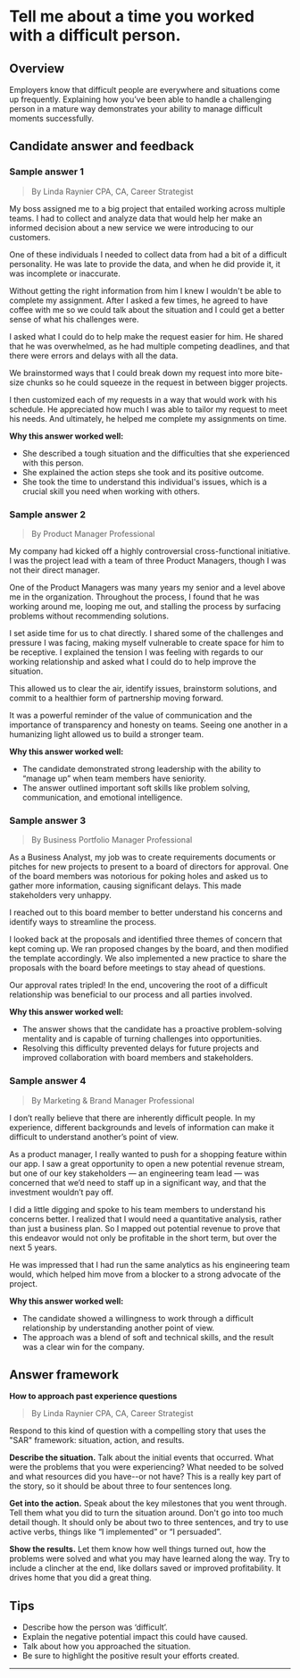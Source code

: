 # Tell me about a time you worked with a difficult person.

## Overview
Employers know that difficult people are everywhere and situations come up frequently. Explaining how you’ve been able to handle a challenging person in a mature way demonstrates your ability to manage difficult moments successfully.

## Candidate answer and feedback

### Sample answer 1
> By Linda Raynier CPA, CA, Career Strategist

My boss assigned me to a big project that entailed working across multiple teams. I had to collect and analyze data that would help her make an informed decision about a new service we were introducing to our customers.

One of these individuals I needed to collect data from had a bit of a difficult personality. He was late to provide the data, and when he did provide it, it was incomplete or inaccurate.

Without getting the right information from him I knew I wouldn't be able to complete my assignment. After I asked a few times, he agreed to have coffee with me so we could talk about the situation and I could get a better sense of what his challenges were.

I asked what I could do to help make the request easier for him. He shared that he was overwhelmed, as he had multiple competing deadlines, and that there were errors and delays with all the data.

We brainstormed ways that I could break down my request into more bite-size chunks so he could squeeze in the request in between bigger projects.

I then customized each of my requests in a way that would work with his schedule. He appreciated how much I was able to tailor my request to meet his needs. And ultimately, he helped me complete my assignments on time.

**Why this answer worked well:**

* She described a tough situation and the difficulties that she experienced with this person.
* She explained the action steps she took and its positive outcome.
* She took the time to understand this individual's issues, which is a crucial skill you need when working with others.

### Sample answer 2
> By Product Manager Professional

My company had kicked off a highly controversial cross-functional initiative. I was the project lead with a team of three Product Managers, though I was not their direct manager.

One of the Product Managers was many years my senior and a level above me in the organization. Throughout the process, I found that he was working around me, looping me out, and stalling the process by surfacing problems without recommending solutions.

I set aside time for us to chat directly. I shared some of the challenges and pressure I was facing, making myself vulnerable to create space for him to be receptive. I explained the tension I was feeling with regards to our working relationship and asked what I could do to help improve the situation.

This allowed us to clear the air, identify issues, brainstorm solutions, and commit to a healthier form of partnership moving forward.

It was a powerful reminder of the value of communication and the importance of transparency and honesty on teams. Seeing one another in a humanizing light allowed us to build a stronger team.

**Why this answer worked well:**

* The candidate demonstrated strong leadership with the ability to “manage up” when team members have seniority.
* The answer outlined important soft skills like problem solving, communication, and emotional intelligence.

### Sample answer 3
> By Business Portfolio Manager Professional

As a Business Analyst, my job was to create requirements documents or pitches for new projects to present to a board of directors for approval. One of the board members was notorious for poking holes and asked us to gather more information, causing significant delays. This made stakeholders very unhappy.

I reached out to this board member to better understand his concerns and identify ways to streamline the process.

I looked back at the proposals and identified three themes of concern that kept coming up. We ran proposed changes by the board, and then modified the template accordingly. We also implemented a new practice to share the proposals with the board before meetings to stay ahead of questions.

Our approval rates tripled! In the end, uncovering the root of a difficult relationship was beneficial to our process and all parties involved.

**Why this answer worked well:**

* The answer shows that the candidate has a proactive problem-solving mentality and is capable of turning challenges into opportunities.
* Resolving this difficulty prevented delays for future projects and improved collaboration with board members and stakeholders.

### Sample answer 4
> By Marketing & Brand Manager Professional

I don’t really believe that there are inherently difficult people. In my experience, different backgrounds and levels of information can make it difficult to understand another’s point of view.

As a product manager, I really wanted to push for a shopping feature within our app. I saw a great opportunity to open a new potential revenue stream, but one of our key stakeholders — an engineering team lead — was concerned that we’d need to staff up in a significant way, and that the investment wouldn’t pay off.

I did a little digging and spoke to his team members to understand his concerns better. I realized that I would need a quantitative analysis, rather than just a business plan. So I mapped out potential revenue to prove that this endeavor would not only be profitable in the short term, but over the next 5 years.

He was impressed that I had run the same analytics as his engineering team would, which helped him move from a blocker to a strong advocate of the project.

**Why this answer worked well:**

* The candidate showed a willingness to work through a difficult relationship by understanding another point of view.
* The approach was a blend of soft and technical skills, and the result was a clear win for the company.

## Answer framework

**How to approach past experience questions**

> By Linda Raynier CPA, CA, Career Strategist

Respond to this kind of question with a compelling story that uses the "SAR" framework: situation, action, and results.

**Describe the situation.** Talk about the initial events that occurred. What were the problems that you were experiencing? What needed to be solved and what resources did you have--or not have? This is a really key part of the story, so it should be about three to four sentences long.

**Get into the action.** Speak about the key milestones that you went through. Tell them what you did to turn the situation around. Don't go into too much detail though. It should only be about two to three sentences, and try to use active verbs, things like “I implemented” or “I persuaded”.

**Show the results.** Let them know how well things turned out, how the problems were solved and what you may have learned along the way. Try to include a clincher at the end, like dollars saved or improved profitability. It drives home that you did a great thing.

## Tips

* Describe how the person was ‘difficult’.
* Explain the negative potential impact this could have caused.
* Talk about how you approached the situation.
* Be sure to highlight the positive result your efforts created.

---
